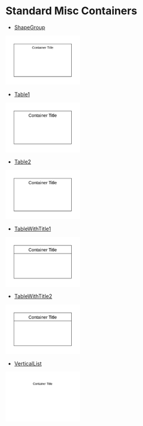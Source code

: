 # Standard Misc Containers


- [ShapeGroup](./shape-group.md)  
<img src="./shape-group.png" width="200"/>

- [Table1](./table-1.md)  
<img src="./table-1.png" width="200"/>

- [Table2](./table-2.md)  
<img src="./table-2.png" width="200"/>

- [TableWithTitle1](./table-with-title-1.md)  
<img src="./table-with-title-1.png" width="200"/>

- [TableWithTitle2](./table-with-title-2.md)  
<img src="./table-with-title-2.png" width="200"/>

- [VerticalList](./vertical-list.md)  
<img src="./vertical-list.png" width="200"/>
